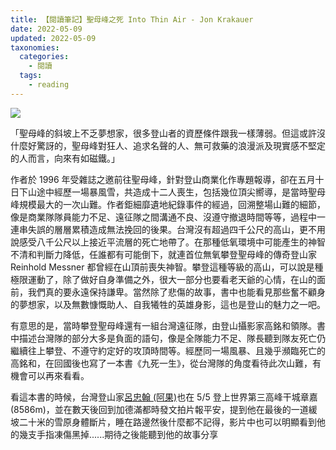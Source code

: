 ```yaml
---
title: 【閱讀筆記】聖母峰之死 Into Thin Air - Jon Krakauer
date: 2022-05-09
updated: 2022-05-09
taxonomies:
  categories: 
    - 閱讀
  tags: 
    - reading
---
```


![](https://drive.google.com/uc?export=view&id=1IKuwE_n-6BymUryj_0jNyWgcszmen-t5)

<!-- more -->

「聖母峰的斜坡上不乏夢想家，很多登山者的資歷條件跟我一樣薄弱。但這或許沒什麼好驚訝的，聖母峰對狂人、追求名聲的人、無可救藥的浪漫派及現實感不堅定的人而言，向來有如磁鐵。」

作者於 1996 年受雜誌之邀前往聖母峰，針對登山商業化作專題報導，卻在五月十日下山途中經歷一場暴風雪，共造成十二人喪生，包括幾位頂尖嚮導，是當時聖母峰規模最大的一次山難。作者鉅細靡遺地紀錄事件的經過，回溯整場山難的細節，像是商業隊隊員能力不足、遠征隊之間溝通不良、沒遵守撤退時間等等，過程中一連串失誤的層層累積造成無法挽回的後果。台灣沒有超過四千公尺的高山，更不用說感受八千公尺以上接近平流層的死亡地帶了。在那種低氧環境中可能產生的神智不清和判斷力降低，任誰都有可能倒下，就連首位無氧攀登聖母峰的傳奇登山家 Reinhold Messner 都曾經在山頂前喪失神智。攀登這種等級的高山，可以說是種極限運動了，除了做好自身準備之外，很大一部分也要看老天爺的心情，在山的面前，我們真的要永遠保持謙卑。當然除了悲傷的故事，書中也能看見那些奮不顧身的夢想家，以及無數慷慨助人、自我犧牲的英雄身影，這也是登山的魅力之一吧。

有意思的是，當時攀登聖母峰還有一組台灣遠征隊，由登山攝影家高銘和領隊。書中描述台灣隊的部分大多是負面的語句，像是全隊能力不足、隊長聽到隊友死亡仍繼續往上攀登、不遵守約定好的攻頂時間等。經歷同一場風暴、且幾乎瀕臨死亡的高銘和，在回國後也寫了一本書《九死一生》，從台灣隊的角度看待此次山難，有機會可以再來看看。

看這本書的時候，台灣登山家[呂忠翰 (阿果)](https://www.instagram.com/gonext14peakschallenge/)也在 5/5 登上世界第三高峰干城章嘉 (8586m)，並在數天後回到加德滿都時發文拍片報平安，提到他在最後的一道緩坡二十米的雪原身體斷片，睡在路邊然後什麼都不記得，影片中也可以明顯看到他的幾支手指凍傷黑掉......期待之後能聽到他的故事分享
